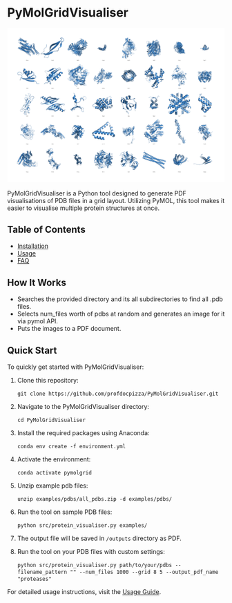 # PyMolGridVisualiser

![Description](./docs/examples_pdbs_Page_13.png)

PyMolGridVisualiser is a Python tool designed to generate PDF visualisations of PDB files in a grid layout. Utilizing PyMOL, this tool makes it easier to visualise multiple protein structures at once.

## Table of Contents

- [Installation](docs/installation.md)
- [Usage](docs/usage.md)
- [FAQ](docs/faq.md)

## How It Works
- Searches the provided directory and its all subdirectories to find all .pdb files. 
- Selects num_files worth of pdbs at random and generates an image for it via pymol API.
- Puts the images to a PDF document.

## Quick Start

To quickly get started with PyMolGridVisualiser:

1. Clone this repository:
    ```
    git clone https://github.com/profdocpizza/PyMolGridVisualiser.git
    ```

2. Navigate to the PyMolGridVisualiser directory:
    ```
    cd PyMolGridVisualiser
    ```

3. Install the required packages using Anaconda:
    ```
    conda env create -f environment.yml
    ```

4. Activate the environment:
    ```
    conda activate pymolgrid
    ```

5. Unzip example pdb files:
    ```
    unzip examples/pdbs/all_pdbs.zip -d examples/pdbs/
    ```

6. Run the tool on sample PDB files:
    ```
    python src/protein_visualiser.py examples/
    ```
7. The output file will be saved in `/outputs` directory as PDF.

8. Run the tool on your PDB files with custom settings:
    ```
    python src/protein_visualiser.py path/to/your/pdbs --filename_pattern "" --num_files 1000 --grid 8 5 --output_pdf_name "proteases"
    ```
    
For detailed usage instructions, visit the [Usage Guide](docs/usage.md).
